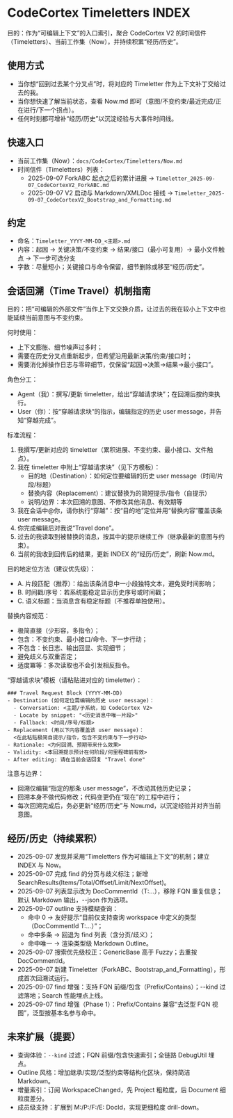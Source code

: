 # CodeCortex Timeletters INDEX

目的：作为“可编辑上下文”的入口索引，聚合 CodeCortex V2 的时间信件（Timeletters）、当前工作集（Now），并持续积累“经历/历史”。

## 使用方式
- 当你想“回到过去某个分叉点”时，将对应的 Timeletter 作为上下文补丁交给过去的我。
- 当你想快速了解当前状态，查看 Now.md 即可（意图/不变约束/最近完成/正在进行/下一个拐点）。
- 任何时刻都可增补“经历/历史”以沉淀经验与大事件时间线。

## 快速入口
- 当前工作集（Now）：`docs/CodeCortex/Timeletters/Now.md`
- 时间信件（Timeletters）列表：
  - 2025-09-07 ForkABC 起点之后的累计进展 → `Timeletter_2025-09-07_CodeCortexV2_ForkABC.md`
  - 2025-09-07 V2 启动与 Markdown/XMLDoc 接线 → `Timeletter_2025-09-07_CodeCortexV2_Bootstrap_and_Formatting.md`

## 约定
- 命名：`Timeletter_YYYY-MM-DD_<主题>.md`
- 内容：起因 → 关键决策/不变约束 → 结果/接口（最小可复用）→ 最小文件触点 → 下一步可选分支
- 字数：尽量短小；关键接口与命令保留，细节删除或移至“经历/历史”。


## 会话回溯（Time Travel）机制指南

目的：把“可编辑的外部文件”当作上下文交换介质，让过去的我在较小上下文中也能延续当前意图与不变约束。

何时使用：
- 上下文膨胀、细节噪声过多时；
- 需要在历史分叉点重新起步，但希望沿用最新决策/约束/接口时；
- 需要消化掉操作日志与零碎细节，仅保留“起因→决策→结果→最小接口”。

角色分工：
- Agent（我）：撰写/更新 timeletter，给出“穿越请求块”；在回溯后按约束执行。
- User（你）：按“穿越请求块”的指示，编辑指定的历史 user message，并告知“穿越完成”。

标准流程：
1) 我撰写/更新对应的 timeletter（累积进展、不变约束、最小接口、文件触点）。
2) 我在 timeletter 中附上“穿越请求块”（见下方模板）：
   - 目的地（Destination）：如何定位要编辑的历史 user message（时间/片段/标题）
   - 替换内容（Replacement）：建议替换为的简短提示/指令（自提示）
   - 说明/边界：本次回溯的意图、不修改其他消息、有效期等
3) 我在会话中@你，请你执行“穿越”：按“目的地”定位并用“替换内容”覆盖该条 user message。
4) 你完成编辑后对我说“Travel done”。
5) 过去的我读取到被替换的消息，按其中的提示继续工作（继承最新的意图与约束）。
6) 当前的我收到回传后的结果，更新 INDEX 的“经历/历史”，刷新 Now.md。

目的地定位方法（建议优先级）：
- A. 片段匹配（推荐）：给出该条消息中一小段独特文本，避免受时间影响；
- B. 时间戳/序号：若系统能稳定显示历史序号或时间戳；
- C. 语义标题：当消息含有稳定标题（不推荐单独使用）。

替换内容规范：
- 极简直接（少形容，多指令）；
- 包含：不变约束、最小接口/命令、下一步行动；
- 不包含：长日志、输出回显、实现细节；
- 避免歧义与双重否定；
- 适度冪等：多次读取也不会引发相反指令。

“穿越请求块”模板（请粘贴进对应的 timeletter）：
```
### Travel Request Block (YYYY-MM-DD)
- Destination (如何定位需编辑的历史 user message)：
  - Conversation: <主题/子系统，如 CodeCortex V2>
  - Locate by snippet: "<历史消息中唯一片段>"
  - Fallback: <时间/序号/标题>
- Replacement (用以下内容覆盖该 user message)：
  <在此粘贴极简自提示/指令，包含不变约束与下一步行动>
- Rationale: <为何回溯、预期带来什么效果>
- Validity: <本回溯提示预计在何阶段/何里程碑前有效>
- After editing: 请在当前会话回复 "Travel done"
```

注意与边界：
- 回溯仅编辑“指定的那条 user message”，不改动其他历史记录；
- 回溯本身不做代码修改；代码变更仍在“现在”的工程中进行；
- 每次回溯完成后，务必更新“经历/历史”与 Now.md，以沉淀经验并对齐当前意图。

## 经历/历史（持续累积）
- 2025-09-07 发现并采用“Timeletters 作为可编辑上下文”的机制；建立 INDEX 与 Now。
- 2025-09-07 完成 find 的分页与歧义标注；新增 SearchResults(Items/Total/Offset/Limit/NextOffset)。
- 2025-09-07 列表显示改为 DocCommentId（T:...），移除 FQN 重复信息；默认 Markdown 输出，--json 作为选项。
- 2025-09-07 outline 支持模糊查询：
  - 命中 0 → 友好提示“目前仅支持查询 workspace 中定义的类型（DocCommentId T:...）”；
  - 命中多条 → 回退为 find 列表（含分页/歧义）；
  - 命中唯一 → 渲染类型级 Markdown Outline。
- 2025-09-07 搜索优先级校正：GenericBase 高于 Fuzzy；去重按 DocCommentId。
- 2025-09-07 新建 Timeletter（ForkABC、Bootstrap_and_Formatting），形成首次回溯试运行。
- 2025-09-07 find 增强：支持 FQN 前缀/包含（Prefix/Contains）；--kind 过滤落地；Search 性能埋点上线。
- 2025-09-07 find 增强（Phase 1）：Prefix/Contains 兼容“去泛型 FQN 视图”，泛型按基本名参与命中。



## 未来扩展（提要）
- 查询体验：`--kind` 过滤；FQN 前缀/包含快速索引；全链路 DebugUtil 埋点。
- Outline 风格：增加继承/实现/泛型约束等结构化区块，保持简洁 Markdown。
- 增量索引：订阅 WorkspaceChanged，先 Project 粗粒度，后 Document 细粒度差分。
- 成员级支持：扩展到 M:/P:/F:/E: DocId，实现更细粒度 drill-down。

